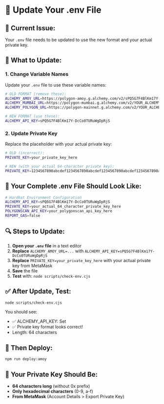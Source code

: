 # 🔧 Update Your .env File

## 📝 **Current Issue:**
Your `.env` file needs to be updated to use the new format and your actual private key.

## 🎯 **What to Update:**

### **1. Change Variable Names**
Update your `.env` file to use these variable names:

```bash
# OLD FORMAT (remove these):
ALCHEMY_AMOY_URL=https://polygon-amoy.g.alchemy.com/v2/sPQ5G7F4BlKm17Y-DcCo0TURuWgDpRjS
ALCHEMY_MUMBAI_URL=https://polygon-mumbai.g.alchemy.com/v2/YOUR_ALCHEMY_API_KEY
ALCHEMY_POLYGON_URL=https://polygon-mainnet.g.alchemy.com/v2/YOUR_ALCHEMY_API_KEY

# NEW FORMAT (use these):
ALCHEMY_API_KEY=sPQ5G7F4BlKm17Y-DcCo0TURuWgDpRjS
```

### **2. Update Private Key**
Replace the placeholder with your actual private key:

```bash
# OLD (incorrect):
PRIVATE_KEY=your_private_key_here

# NEW (with your actual 64-character private key):
PRIVATE_KEY=1234567890abcdef1234567890abcdef1234567890abcdef1234567890abcdef12
```

## 🎯 **Your Complete .env File Should Look Like:**

```bash
# Hardhat Environment Configuration
ALCHEMY_API_KEY=sPQ5G7F4BlKm17Y-DcCo0TURuWgDpRjS
PRIVATE_KEY=your_actual_64_character_private_key_here
POLYGONSCAN_API_KEY=your_polygonscan_api_key_here
REPORT_GAS=false
```

## 🔍 **Steps to Update:**

1. **Open your `.env` file** in a text editor
2. **Replace** `ALCHEMY_AMOY_URL=...` with `ALCHEMY_API_KEY=sPQ5G7F4BlKm17Y-DcCo0TURuWgDpRjS`
3. **Replace** `PRIVATE_KEY=your_private_key_here` with your actual private key from MetaMask
4. **Save** the file
5. **Test** with: `node scripts/check-env.cjs`

## ✅ **After Update, Test:**
```bash
node scripts/check-env.cjs
```

You should see:
- ✅ ALCHEMY_API_KEY: Set
- ✅ Private key format looks correct!
- Length: 64 characters

## 🚀 **Then Deploy:**
```bash
npm run deploy:amoy
```

## 🎯 **Your Private Key Should Be:**
- **64 characters long** (without 0x prefix)
- **Only hexadecimal characters** (0-9, a-f)
- **From MetaMask** (Account Details > Export Private Key)
